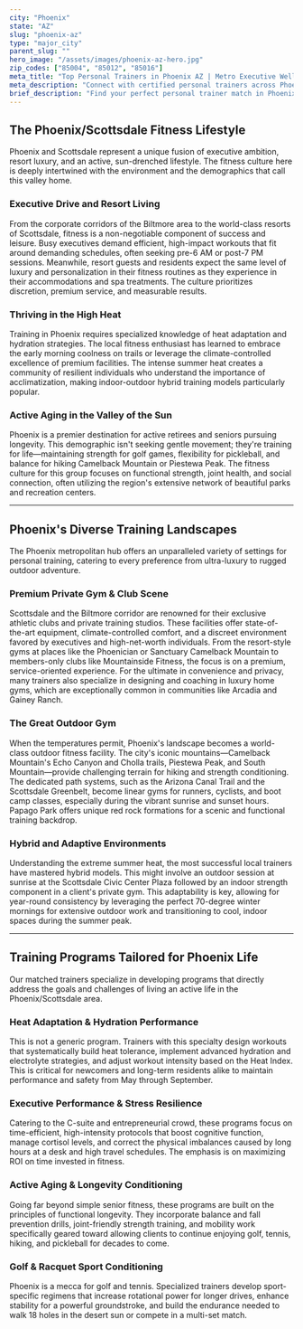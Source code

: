 ```yaml
---
city: "Phoenix"
state: "AZ"
slug: "phoenix-az"
type: "major_city"
parent_slug: ""
hero_image: "/assets/images/phoenix-az-hero.jpg"
zip_codes: ["85004", "85012", "85016"]
meta_title: "Top Personal Trainers in Phoenix AZ | Metro Executive Wellness"
meta_description: "Connect with certified personal trainers across Phoenix, specializing in corporate stress management, heat adaptation training, and indoor/outdoor performance."
brief_description: "Find your perfect personal trainer match in Phoenix and Scottsdale. We specialize in connecting busy executives, resort guests, and active agers with certified professionals who understand the unique demands of our high-heat environment and luxury lifestyle. Whether you need pre-dawn workouts before your board meeting, resort-side fitness sessions, or heat-adapted training programs, our service delivers vetted trainers who excel in golf conditioning, longevity training, and executive fitness. Stop wasting time searching and start achieving your wellness goals with a trainer perfectly matched to your Phoenix lifestyle and objectives."
---
```

## The Phoenix/Scottsdale Fitness Lifestyle

Phoenix and Scottsdale represent a unique fusion of executive ambition, resort luxury, and an active, sun-drenched lifestyle. The fitness culture here is deeply intertwined with the environment and the demographics that call this valley home.

### Executive Drive and Resort Living
From the corporate corridors of the Biltmore area to the world-class resorts of Scottsdale, fitness is a non-negotiable component of success and leisure. Busy executives demand efficient, high-impact workouts that fit around demanding schedules, often seeking pre-6 AM or post-7 PM sessions. Meanwhile, resort guests and residents expect the same level of luxury and personalization in their fitness routines as they experience in their accommodations and spa treatments. The culture prioritizes discretion, premium service, and measurable results.

### Thriving in the High Heat
Training in Phoenix requires specialized knowledge of heat adaptation and hydration strategies. The local fitness enthusiast has learned to embrace the early morning coolness on trails or leverage the climate-controlled excellence of premium facilities. The intense summer heat creates a community of resilient individuals who understand the importance of acclimatization, making indoor-outdoor hybrid training models particularly popular.

### Active Aging in the Valley of the Sun
Phoenix is a premier destination for active retirees and seniors pursuing longevity. This demographic isn't seeking gentle movement; they're training for life—maintaining strength for golf games, flexibility for pickleball, and balance for hiking Camelback Mountain or Piestewa Peak. The fitness culture for this group focuses on functional strength, joint health, and social connection, often utilizing the region's extensive network of beautiful parks and recreation centers.

---

## Phoenix's Diverse Training Landscapes

The Phoenix metropolitan hub offers an unparalleled variety of settings for personal training, catering to every preference from ultra-luxury to rugged outdoor adventure.

### Premium Private Gym & Club Scene
Scottsdale and the Biltmore corridor are renowned for their exclusive athletic clubs and private training studios. These facilities offer state-of-the-art equipment, climate-controlled comfort, and a discreet environment favored by executives and high-net-worth individuals. From the resort-style gyms at places like the Phoenician or Sanctuary Camelback Mountain to members-only clubs like Mountainside Fitness, the focus is on a premium, service-oriented experience. For the ultimate in convenience and privacy, many trainers also specialize in designing and coaching in luxury home gyms, which are exceptionally common in communities like Arcadia and Gainey Ranch.

### The Great Outdoor Gym
When the temperatures permit, Phoenix's landscape becomes a world-class outdoor fitness facility. The city's iconic mountains—Camelback Mountain's Echo Canyon and Cholla trails, Piestewa Peak, and South Mountain—provide challenging terrain for hiking and strength conditioning. The dedicated path systems, such as the Arizona Canal Trail and the Scottsdale Greenbelt, become linear gyms for runners, cyclists, and boot camp classes, especially during the vibrant sunrise and sunset hours. Papago Park offers unique red rock formations for a scenic and functional training backdrop.

### Hybrid and Adaptive Environments
Understanding the extreme summer heat, the most successful local trainers have mastered hybrid models. This might involve an outdoor session at sunrise at the Scottsdale Civic Center Plaza followed by an indoor strength component in a client's private gym. This adaptability is key, allowing for year-round consistency by leveraging the perfect 70-degree winter mornings for extensive outdoor work and transitioning to cool, indoor spaces during the summer peak.

---

## Training Programs Tailored for Phoenix Life

Our matched trainers specialize in developing programs that directly address the goals and challenges of living an active life in the Phoenix/Scottsdale area.

### Heat Adaptation & Hydration Performance
This is not a generic program. Trainers with this specialty design workouts that systematically build heat tolerance, implement advanced hydration and electrolyte strategies, and adjust workout intensity based on the Heat Index. This is critical for newcomers and long-term residents alike to maintain performance and safety from May through September.

### Executive Performance & Stress Resilience
Catering to the C-suite and entrepreneurial crowd, these programs focus on time-efficient, high-intensity protocols that boost cognitive function, manage cortisol levels, and correct the physical imbalances caused by long hours at a desk and high travel schedules. The emphasis is on maximizing ROI on time invested in fitness.

### Active Aging & Longevity Conditioning
Going far beyond simple senior fitness, these programs are built on the principles of functional longevity. They incorporate balance and fall prevention drills, joint-friendly strength training, and mobility work specifically geared toward allowing clients to continue enjoying golf, tennis, hiking, and pickleball for decades to come.

### Golf & Racquet Sport Conditioning
Phoenix is a mecca for golf and tennis. Specialized trainers develop sport-specific regimens that increase rotational power for longer drives, enhance stability for a powerful groundstroke, and build the endurance needed to walk 18 holes in the desert sun or compete in a multi-set match.